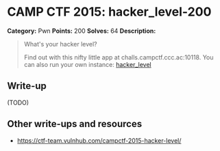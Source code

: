 # CAMP CTF 2015: hacker_level-200

**Category:** Pwn
**Points:** 200
**Solves:** 64
**Description:**

> What's your hacker level?
>
> Find out with this nifty little app at challs.campctf.ccc.ac:10118. You can also run your own instance: [hacker_level](hacker_level.tar.gz)
>


## Write-up

(TODO)

## Other write-ups and resources

* <https://ctf-team.vulnhub.com/campctf-2015-hacker-level/> 
